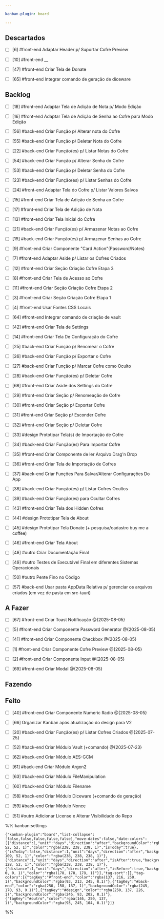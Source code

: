 ```yaml
---

kanban-plugin: board

---
```


## Descartados

- [ ] [6] #front-end  Adaptar Header p/ Suportar Cofre Preview
- [ ] [10] #front-end __
- [ ] [47] #front-end Criar Tela de Donate
- [ ] [65] #front-end Integrar comando de geração de diceware


## Backlog

- [ ] [18] #front-end Adaptar Tela de Adição de Nota p/ Modo Edição
- [ ] [16] #front-end  Adaptar Tela de Adição de Senha ao Cofre para Modo Edição
- [ ] [56] #back-end Criar Função p/ Alterar nota do Cofre
- [ ] [55] #back-end Criar Função p/ Deletar Nota do Cofre
- [ ] [22] #back-end Criar Função(es) p/ Listar Notas do Cofre
- [ ] [54] #back-end Criar Função p/ Alterar Senha do Cofre
- [ ] [53] #back-end Criar Função p/ Deletar Senha do Cofre
- [ ] [23] #back-end Criar Função(es) p/ Listar Senhas do Cofre
- [ ] [24] #front-end Adaptar Tela do Cofre p/ Listar Valores Salvos
- [ ] [15] #front-end  Criar Tela de Adição de Senha ao Cofre
- [ ] [17] #front-end Criar Tela de Adição de Nota
- [ ] [13] #front-end  Criar Tela Inicial do Cofre
- [ ] [21] #back-end Criar Função(es) p/ Armazenar Notas ao Cofre
- [ ] [19] #back-end Criar Função(es) p/ Armazenar Senhas ao Cofre
- [ ] [9] #front-end  Criar Componente "Card Action"(Password/Notes)
- [ ] [7] #front-end  Adaptar Aside p/ Listar os Cofres Criados
- [ ] [12] #front-end  Criar Seção Criação Cofre Etapa 3
- [ ] [8] #front-end  Criar Tela de Acesso ao Cofre
- [ ] [11] #front-end  Criar Seção Criação Cofre Etapa 2
- [ ] [3] #front-end Criar Seção Criação Cofre Etapa 1
- [ ] [4] #front-end Usar Fontes CSS Locais
- [ ] [64] #front-end Integrar comando de criação de vault
- [ ] [42] #front-end Criar Tela de Settings
- [ ] [14] #front-end  Criar Tela De Configuração do Cofre
- [ ] [25] #back-end Criar Função p/ Renomear o Cofre
- [ ] [26] #back-end Criar Função p/ Exportar o Cofre
- [ ] [27] #back-end Criar Função p/ Marcar Cofre como Oculto
- [ ] [28] #back-end Criar Função(es) p/ Deletar Cofre
- [ ] [68] #front-end Criar Aside dos Settings do Cofre
- [ ] [29] #front-end Criar Seção p/ Renomeação de Cofre
- [ ] [30] #front-end Criar Seção p/ Exportar Cofre
- [ ] [31] #front-end Criar Seção p/ Esconder Cofre
- [ ] [32] #front-end Criar Seção p/ Deletar Cofre
- [ ] [33] #design Prototipar Tela(s) de Importação de Cofre
- [ ] [34] #back-end Criar Função(es) Para Importar Cofre
- [ ] [35] #front-end Criar Componente de ler Arquivo Drag'n Drop
- [ ] [36] #front-end  Criar Tela de Importação de Cofres
- [ ] [37] #back-end Criar Funções Para Salvar/Alterar Configurações Do App
- [ ] [38] #back-end  Criar Função(es) p/ Listar Cofres Ocultos
- [ ] [39] #back-end Criar Função(es) para Ocultar Cofres
- [ ] [43] #front-end Criar Tela dos Hidden Cofres
- [ ] [44] #design Prototipar Tela de About
- [ ] [45] #design Prototipar Tela Donate (+ pesquisa/cadastro buy me a coffee)
- [ ] [46] #front-end Criar Tela About
- [ ] [48] #outro Criar Documentação Final
- [ ] [49] #outro Testes de Executável Final em diferentes Sistemas Operacionais
- [ ] [50] #outro Pente Fino no Código
- [ ] [57] #back-end Usar pasta AppData Relativa p/ gerenciar os arquivos criados (em vez de pasta em src-tauri)


## A Fazer

- [ ] [67] #front-end Criar Toast Notificação @{2025-08-05}
- [ ] [5] #front-end Criar Componente Password Generator @{2025-08-05}
- [ ] [41] #front-end Criar Componente Checkbox @{2025-08-05}
- [ ] [1] #front-end Criar Componente Cofre Preview @{2025-08-05}
- [ ] [2] #front-end  Criar Componente Input @{2025-08-05}
- [ ] [69] #front-end Criar Modal @{2025-08-05}


## Fazendo



## Feito

- [ ] [40] #front-end Criar Componente Numeric Radio @{2025-08-05}
- [ ] [66] Organizar Kanban após atualização do design para V2
- [ ] [20] #back-end Criar Função(es) p/ Listar Cofres Criados @{2025-07-25}
- [ ] [52] #back-end Criar Módulo Vault (+comando) @{2025-07-23}
- [ ] [62] #back-end Criar Módulo AES-GCM
- [ ] [61] #back-end Criar Módulo Argon2
- [ ] [63] #back-end Criar Módulo FileManipulation
- [ ] [60] #back-end Criar Módulo Filename
- [ ] [58] #back-end Criar Módulo Diceware (+comando de geração)
- [ ] [59] #back-end Criar Módulo Nonce
- [ ] [51] #outro Adicionar License e Alterar Visibilidade do Repo




%% kanban:settings
```
{"kanban-plugin":"board","list-collapse":[false,false,false,false,false],"move-dates":false,"date-colors":[{"distance":1,"unit":"days","direction":"after","backgroundColor":"rgba(128, 52, 52, 1)","color":"rgba(238, 238, 238, 1)","isToday":true},{"isToday":false,"distance":1,"unit":"days","direction":"after","backgroundColor":"rgba(128, 109, 52, 1)","color":"rgba(238, 238, 238, 1)"},{"distance":1,"unit":"days","direction":"after","isAfter":true,"backgroundColor":"rgba(54, 128, 52, 1)","color":"rgba(238, 238, 238, 1)"},{"distance":1,"unit":"days","direction":"after","isBefore":true,"backgroundColor":"rgba(0, 0, 0, 1)","color":"rgba(178, 178, 178, 1)"}],"tag-sort":[],"tag-colors":[{"tagKey":"#front-end","color":"rgba(137, 216, 250, 1)","backgroundColor":"rgba(93, 213, 245, 0.1)"},{"tagKey":"#back-end","color":"rgba(250, 158, 137, 1)","backgroundColor":"rgba(245, 170, 93, 0.1)"},{"tagKey":"#design","color":"rgba(250, 137, 226, 1)","backgroundColor":"rgba(245, 93, 202, 0.1)"},{"tagKey":"#outro","color":"rgba(146, 250, 137, 1)","backgroundColor":"rgba(93, 245, 104, 0.1)"}]}
```
%%